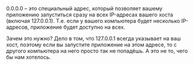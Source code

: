 0.0.0.0 – это специальный адрес, который позволяет вашему приложению запуститься
сразу на всех IP-адресах вашего хоста (включая 127.0.0.1). Т.е. если у вашего 
компьютера будет несколько IP-адресов, приложение будет доступно на всех.

Зачем это нужно? Дело в том, что 127.0.0.1 всегда указывает на ваш хост, поэтому если 
вы запустите приложение на этом адресе, то с другого компьютера на него просто так не 
попадёшь. А это не то, чего бы нам хотелось.